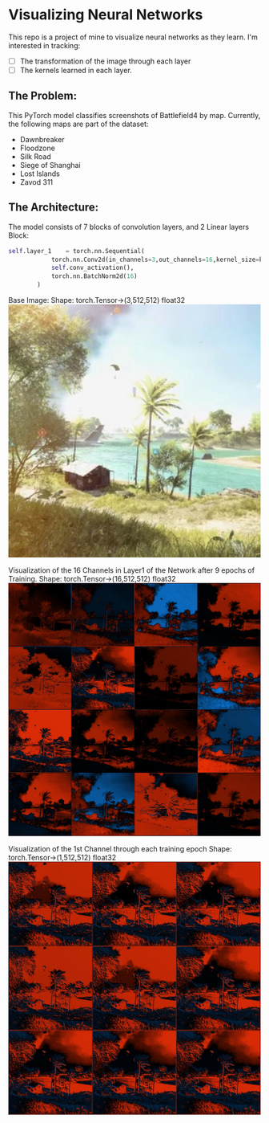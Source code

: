 # Visualizing Neural Networks
This repo is a project of mine to visualize neural networks as they learn. I'm interested in tracking:
- [ ] The transformation of the image through each layer
- [ ] The kernels learned in each layer.

## The Problem: 
This PyTorch model classifies screenshots of Battlefield4 by map. 
Currently, the following maps are part of the dataset:
- Dawnbreaker
- Floodzone
- Silk Road
- Siege of Shanghai
- Lost Islands
- Zavod 311

## The Architecture: 
The model consists of 7 blocks of convolution layers, and 2 Linear layers
Block:
```python
self.layer_1    = torch.nn.Sequential(
            torch.nn.Conv2d(in_channels=3,out_channels=16,kernel_size=k_size,stride=1,padding=int(k_size/2),bias=True),
            self.conv_activation(),
            torch.nn.BatchNorm2d(16)
        )
```

Base Image: 
Shape: torch.Tensor->(3,512,512) float32
![alt text](https://github.com/steinshark/VisualizedML/blob/main/BaseImg.jpg?raw=true)

Visualization of the 16 Channels in Layer1 of the Network after 9 epochs of Training.
Shape: torch.Tensor->(16,512,512) float32
![alt text](https://github.com/steinshark/VisualizedML/blob/main/Layer1_ep0.jpg?raw=true)

Visualization of the 1st Channel through each training epoch
Shape: torch.Tensor->(1,512,512) float32
![alt text](https://github.com/steinshark/VisualizedML/blob/main/Layer1_ch1.jpg?raw=true)
